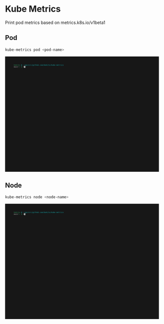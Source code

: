# Kube Metrics

Print pod metrics based on metrics.k8s.io/v1beta1

## Pod

```bash
kube-metrics pod <pod-name>
```

[![pod.gif](docs/pod.gif)](docs/pod.gif)

## Node

```bash
kube-metrics node <node-name>
```

[![node.gif](docs/node.gif)](docs/node.gif)
